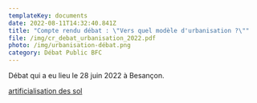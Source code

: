 ```yaml
---
templateKey: documents
date: 2022-08-11T14:32:40.841Z
title: "Compte rendu débat : \"Vers quel modèle d'urbanisation ?\""
file: /img/cr_debat_urbanisation_2022.pdf
photo: /img/urbanisation-débat.png
category: Débat Public BFC
---
```

Débat qui a eu lieu le 28 juin 2022 à Besançon.

<a href="/img/2019-CR Artificialisation des sols.pdf" target="_blank">artificialisation des sol</a>